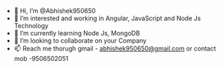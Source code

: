 - 👋 Hi, I’m @Abhishek950650
- 👀 I’m interested and working in Angular, JavaScript and Node Js Technology
- 🌱 I’m currently learning Node Js, MongoDB 
- 💞️ I’m looking to collaborate on your Company  
- 📫 Reach me thorugh gmail - abhishek950650@gmail.com or contact mob -9506502051 

<!---
Abhishek950650/Abhishek950650 is a ✨ special ✨ repository because its `README.md` (this file) appears on your GitHub profile.
You can click the Preview link to take a look at your changes.
--->
